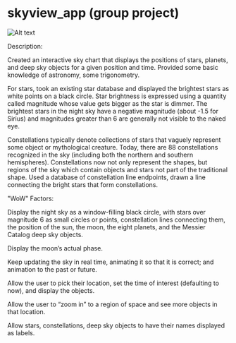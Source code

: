 # skyview_app (group project)

![Alt text](/skyview_app/SkyView.png?raw=true "Optional Title")

Description:

Created an interactive sky chart that displays the positions of stars, planets, and deep sky objects for a given position and time. Provided some basic knowledge of astronomy, some trigonometry. 

For stars, took an existing star database and displayed the brightest stars as white points on a black circle. Star brightness is expressed using a quantity called magnitude whose value gets bigger as the star is dimmer. The brightest stars in the night sky have a negative magnitude (about -1.5 for Sirius) and magnitudes greater than 6 are generally not visible to the naked eye.

Constellations typically denote collections of stars that vaguely represent some object or mythological creature. Today, there are 88 constellations recognized in the sky (including both the northern and southern hemispheres). Constellations now not only represent the shapes, but regions of the sky which contain objects and stars not part of the traditional shape. Used a database of constellation line endpoints, drawn a line connecting the bright stars that form constellations.

"WoW" Factors:

Display the night sky as a window-filling black circle, with stars over magnitude 6 as small circles or points, constellation lines connecting them, the position of the sun, the moon, the eight planets, and the Messier Catalog deep sky objects.

Display the moon’s actual phase. 

Keep updating the sky in real time, animating it so that it is correct; and animation to the past or future.

Allow the user to pick their location, set the time of interest (defaulting to now), and display the objects.

Allow the user to “zoom in” to a region of space and see more objects in that location. 

Allow stars, constellations, deep sky objects to have their names displayed as labels. 
